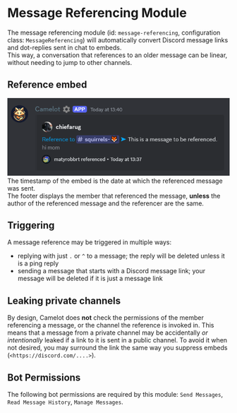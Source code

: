 # Message Referencing Module
The message referencing module (id: `message-referencing`, configuration class: `MessageReferencing`) will automatically convert
Discord message links and dot-replies sent in chat to embeds.  
This way, a conversation that references to an older message can be linear, without needing to jump to other channels.

## Reference embed
![Reference embed](./message-referencing.png)
The timestamp of the embed is the date at which the referenced message was sent.  
The footer displays the member that referenced the message, **unless** the author of the referenced message and the referencer are the same.

## Triggering
A message reference may be triggered in multiple ways:
- replying with just `.` or `^` to a message; the reply will be deleted unless it is a ping reply
- sending a message that starts with a Discord message link; your message will be deleted if it is just a message link

## Leaking private channels
By design, Camelot does **not** check the permissions of the member referencing a message, or the channel the reference is invoked in.
This means that a message from a private channel may be accidentally _or intentionally_ leaked if a link to it is sent in a public channel. 
To avoid it when not desired, you may surround the link the same way you suppress embeds (`<https://discord.com/....>`).

## Bot Permissions
The following bot permissions are required by this module: `Send Messages`, `Read Message History`, `Manage Messages`.
